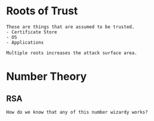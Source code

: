 # Roots of Trust
	These are things that are assumed to be trusted.
	- Certificate Store
	- OS
	- Applications

	Multiple roots increases the attack surface area.

# Number Theory

## RSA
	How do we know that any of this number wizardy works?